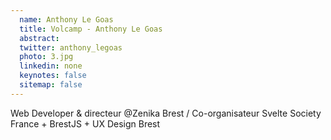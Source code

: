 ```yaml
---
  name: Anthony Le Goas
  title: Volcamp - Anthony Le Goas
  abstract: 
  twitter: anthony_legoas
  photo: 3.jpg
  linkedin: none
  keynotes: false
  sitemap: false
---
```

Web Developer & directeur @Zenika Brest / Co-organisateur Svelte Society France + BrestJS + UX Design Brest